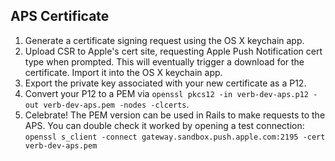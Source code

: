 ## APS Certificate

1. Generate a certificate signing request using the OS X keychain app.
2. Upload CSR to Apple's cert site, requesting Apple Push Notification cert type when prompted. This will eventually trigger a download for the certificate. Import it into the OS X keychain app.
3. Export the private key associated with your new certificate as a P12.
4. Convert your P12 to a PEM via `openssl pkcs12 -in verb-dev-aps.p12 -out verb-dev-aps.pem -nodes -clcerts`.
5. Celebrate! The PEM version can be used in Rails to make requests to the APS. You can double check it worked by opening a test connection: `openssl s_client -connect gateway.sandbox.push.apple.com:2195 -cert verb-dev-aps.pem`

